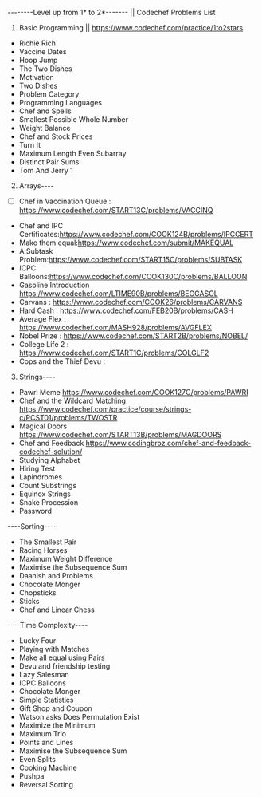 --------Level up from 1* to 2*------- || Codechef Problems List

01. Basic Programming || https://www.codechef.com/practice/1to2stars

- Richie Rich
- Vaccine Dates
- Hoop Jump
- The Two Dishes
- Motivation
- Two Dishes
- Problem Category
- Programming Languages
- Chef and Spells
- Smallest Possible Whole Number
- Weight Balance
- Chef and Stock Prices
- Turn It
- Maximum Length Even Subarray
- Distinct Pair Sums
- Tom And Jerry 1

02. Arrays----
-[ ] Chef in Vaccination Queue : https://www.codechef.com/START13C/problems/VACCINQ
- Chef and IPC Certificates:https://www.codechef.com/COOK124B/problems/IPCCERT
- Make them equal:https://www.codechef.com/submit/MAKEQUAL
- A Subtask Problem:https://www.codechef.com/START15C/problems/SUBTASK
- ICPC Balloons:https://www.codechef.com/COOK130C/problems/BALLOON
- Gasoline Introduction https://www.codechef.com/LTIME90B/problems/BEGGASOL
- Carvans : https://www.codechef.com/COOK26/problems/CARVANS
- Hard Cash : https://www.codechef.com/FEB20B/problems/CASH
- Average Flex : https://www.codechef.com/MASH928/problems/AVGFLEX
- Nobel Prize : https://www.codechef.com/START2B/problems/NOBEL/
- College Life 2 : https://www.codechef.com/START1C/problems/COLGLF2
- Cops and the Thief Devu : 

03. Strings----

- Pawri Meme https://www.codechef.com/COOK127C/problems/PAWRI
- Chef and the Wildcard Matching https://www.codechef.com/practice/course/strings-c/PCST01/problems/TWOSTR
- Magical Doors https://www.codechef.com/START13B/problems/MAGDOORS
- Chef and Feedback https://www.codingbroz.com/chef-and-feedback-codechef-solution/
- Studying Alphabet
- Hiring Test
- Lapindromes
- Count Substrings
- Equinox Strings
- Snake Procession
- Password

----Sorting----

- The Smallest Pair
- Racing Horses
- Maximum Weight Difference
- Maximise the Subsequence Sum
- Daanish and Problems
- Chocolate Monger
- Chopsticks
- Sticks
- Chef and Linear Chess

----Time Complexity----

- Lucky Four
- Playing with Matches
- Make all equal using Pairs
- Devu and friendship testing
- Lazy Salesman
- ICPC Balloons
- Chocolate Monger        
- Simple Statistics
- Gift Shop and Coupon
- Watson asks Does Permutation Exist
- Maximize the Minimum
- Maximum Trio
- Points and Lines
- Maximise the Subsequence Sum
- Even Splits
- Cooking Machine
- Pushpa
- Reversal Sorting
